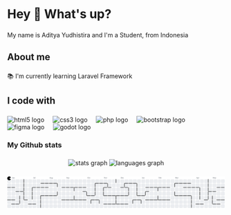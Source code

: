 <h1 align="left">Hey 👋 What's up?</h1>

###

<p align="left">My name is Aditya Yudhistira and I'm a Student, from Indonesia</p>

###

<h2 align="left">About me</h2>

###

<p align="left">📚 I'm currently learning Laravel Framework</p>

###

<h2 align="left">I code with</h2>

###

<div align="left">
  <img src="https://cdn.jsdelivr.net/gh/devicons/devicon/icons/html5/html5-original.svg" height="40" alt="html5 logo"  />
  <img width="12" />
  <img src="https://cdn.jsdelivr.net/gh/devicons/devicon/icons/css3/css3-original.svg" height="40" alt="css3 logo"  />
  <img width="12" />
  <img src="https://cdn.jsdelivr.net/gh/devicons/devicon/icons/php/php-original.svg" height="40" alt="php logo"  />
  <img width="12" />
  <img src="https://cdn.jsdelivr.net/gh/devicons/devicon/icons/bootstrap/bootstrap-original.svg" height="40" alt="bootstrap logo"  />
  <img width="12" />
  <img src="https://cdn.jsdelivr.net/gh/devicons/devicon/icons/figma/figma-original.svg" height="40" alt="figma logo"  />
  <img width="12" />
  <img src="https://cdn.jsdelivr.net/gh/devicons/devicon/icons/godot/godot-original.svg" height="40" alt="godot logo"  />
</div>

###

<h3 align="left">My Github stats</h3>

###

<div align="center">
  <img src="https://github-readme-stats.vercel.app/api?username=Adityayudhistira&hide_title=false&hide_rank=false&show_icons=true&include_all_commits=true&count_private=true&disable_animations=false&theme=dracula&locale=en&hide_border=false&order=1" height="150" alt="stats graph"  />
  <img src="https://github-readme-stats.vercel.app/api/top-langs?username=Adityayudhistira&locale=en&hide_title=false&layout=compact&card_width=320&langs_count=5&theme=dracula&hide_border=false&order=2" height="150" alt="languages graph"  />
</div>

###

<picture>
  <source media="(prefers-color-scheme: dark)" srcset="https://raw.githubusercontent.com/Adityayudhistira/Adityayudhistira/output/pacman-contribution-graph-dark.svg">
  <source media="(prefers-color-scheme: light)" srcset="https://raw.githubusercontent.com/Adityayudhistira/Adityayudhistira/output/pacman-contribution-graph.svg">
  <img alt="pacman contribution graph" src="https://raw.githubusercontent.com/Adityayudhistira/Adityayudhistira/output/pacman-contribution-graph.svg">
</picture>

###
